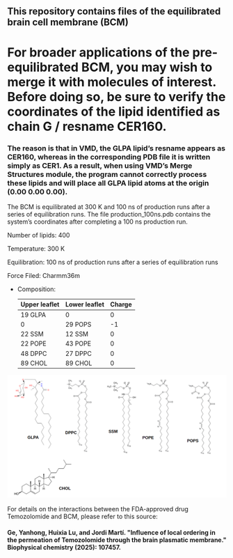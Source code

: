 ## This repository contains files of the equilibrated brain cell membrane (BCM)

# For broader applications of the pre-equilibrated BCM, you may wish to merge it with molecules of interest. Before doing so, be sure to verify the coordinates of the lipid identified as chain G / resname CER160.

### The reason is that in VMD, the GLPA lipid’s resname appears as CER160, whereas in the corresponding PDB file it is written simply as CER1. As a result, when using VMD’s Merge Structures module, the program cannot correctly process these lipids and will place all GLPA lipid atoms at the origin (0.00 0.00 0.00).

The BCM is equilibrated at 300 K and 100 ns of production runs after a series of equilibration runs.
The file production_100ns.pdb contains the system’s coordinates after completing a 100 ns production run.

Number of lipids: 400

Temperature: 300 K

Equilibration: 100 ns of production runs after a series of equilibration runs

Force Filed: Charmm36m

* Composition:

   | Upper leaflet         |Lower leaflet  |   Charge  |
  | ------------- | ------------- | ------------- |
   | 19 GLPA               | 0  |  0 |
   | 0                     | 29 POPS |  -1 |
   | 22 SSM                | 12 SSM | 0 |
   | 22 POPE               | 43 POPE | 0 |
   | 48 DPPC               | 27 DPPC | 0 |
   | 89 CHOL               | 89 CHOL | 0 |

![Chemical structure of lipids of BCM](https://github.com/HuixiaLuScienceRocks/equilibrated_brain_cell_membrane/blob/main/FIG-LIPIDS.png)

For details on the interactions between the FDA-approved drug Temozolomide and BCM, please refer to this source:

#### Ge, Yanhong, Huixia Lu, and Jordi Martí. "Influence of local ordering in the permeation of Temozolomide through the brain plasmatic membrane." Biophysical chemistry (2025): 107457.
